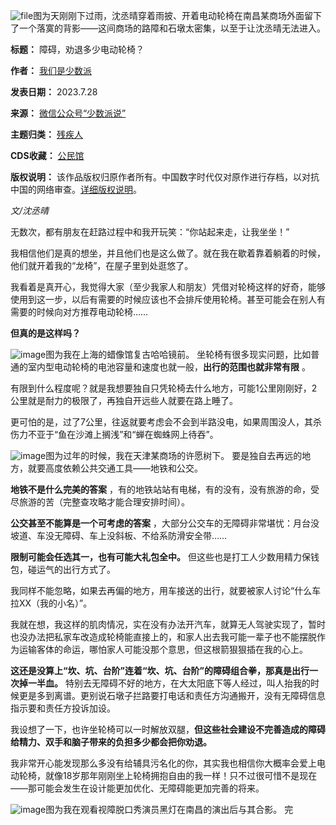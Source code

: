 ![file](https://chinadigitaltimes.net/chinese/files/2023/07/image-1690608753242.png)图为天刚刚下过雨，沈丞晴穿着雨披、开着电动轮椅在南昌某商场外面留下了一个落寞的背影——这间商场的路障和石墩太密集，以至于让沈丞晴无法进入。


**标题：** 障碍，劝退多少电动轮椅？  

**作者：** [我们是少数派](https://chinadigitaltimes.net/space/少数派说)  

**发表日期：** 2023.7.28  

**来源：** [微信公众号“少数派说”](https://web.archive.org/web/https://mp.weixin.qq.com/s/IM6311iOLwYsjy1kS-wvNA)  

**主题归类：** [残疾人](https://chinadigitaltimes.net/space/残疾人)  

**CDS收藏：** [公民馆](https://chinadigitaltimes.net/space/%E5%85%AC%E6%B0%91%E9%A6%86)  

**版权说明：** 该作品版权归原作者所有。中国数字时代仅对原作进行存档，以对抗中国的网络审查。[详细版权说明](https://chinadigitaltimes.net/chinese/copyright)。


*文/沈丞晴*


无数次，都有朋友在赶路过程中和我开玩笑：“你站起来走，让我坐坐！”


我相信他们是真的想坐，并且他们也是这么做了。就在我在歇着靠着躺着的时候，他们就开着我的“龙椅”，在屋子里到处逛悠了。


我看着是真开心，我觉得大家（至少我家人和朋友）凭借对轮椅这样的好奇，能够使用到这一步，以后有需要的时候应该也不会排斥使用轮椅。甚至可能会在别人有需要的时候向对方推荐电动轮椅……


**但真的是这样吗？** 


![image](https://chinadigitaltimes.net/chinese/files/2023/07/post-698794-64c4a7a8ea32a.)图为我在上海的蜡像馆复古哈哈镜前。
坐轮椅有很多现实问题，比如普通的室内型电动轮椅的电池容量和速度也就一般，**出行的范围也就非常有限** 。


有限到什么程度呢？就是我想要独自只凭轮椅去什么地方，可能1公里刚刚好，2公里就是耐力的极限了，再独自开远些人就要在路上睡了。


更可怕的是，过了7公里，往返就要考虑会不会到半路没电，如果周围没人，其杀伤力不亚于“鱼在沙滩上搁浅”和“蝉在蜘蛛网上待吞”。


![image](https://chinadigitaltimes.net/chinese/files/2023/07/post-698794-64c4a7a902b2d.)图为过年的时候，我在天津某商场的许愿树下。
要是独自去再远的地方，就要高度依赖公共交通工具——地铁和公交。


**地铁不是什么完美的答案** ，有的地铁站站有电梯，有的没有，没有旅游的命，受尽旅游的苦（完整查攻略才能合理安排时间）。


**公交甚至不能算是一个可考虑的答案** ，大部分公交车的无障碍非常堪忧：月台没坡道、车没无障碍、车上没斜板、不给系防滑安全带……


**限制可能会任选其一，也有可能大礼包全中。** 但这些也是打工人少数用精力保钱包，碰运气的出行方式了。


我同样不能忽略，如果去再偏的地方，用车接送的出行，就要被家人讨论“什么车拉XX（我的小名）”。


我就在想，我这样的肌肉情况，实在没有办法开汽车，就算无人驾驶实现了，暂时也没办法把私家车改造成轮椅能直接上的，和家人出去我可能一辈子也不能摆脱作为运输客体的命运，哪怕家人可能没那个意思，但这根箭狠狠插在我的心上。


**这还是没算上“坎、坑、台阶”连着“坎、坑、台阶”的障碍组合拳，那真是出行一次掉一半血。** 特别去无障碍不好的地方，在大太阳底下等人经过，叫人抬我的时候更是多到离谱。更别说石墩子拦路要打电话和责任方沟通搬开，没有无障碍信息指示要和责任方投诉加设。


我设想了一下，也许坐轮椅可以一时解放双腿，**但这些社会建设不完善造成的障碍给精力、双手和脑子带来的负担多少都会把你劝退。** 


我非常开心能发现那么多没有给辅具污名化的你，其实我也相信你大概率会爱上电动轮椅，就像18岁那年刚刚坐上轮椅拥抱自由的我一样！只不过很可惜不是现在——那可能会发生在设计能更加优化、无障碍能更加完善的将来。


![image](https://chinadigitaltimes.net/chinese/files/2023/07/post-698794-64c4a7a90da2b.)图为我在观看视障脱口秀演员黑灯在南昌的演出后与其合影。
完









